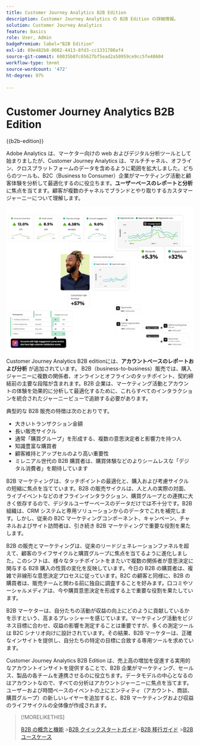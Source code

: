 ```yaml
---
title: Customer Journey Analytics B2B Edition
description: Customer Journey Analytics の B2B Edition の詳細情報。
solution: Customer Journey Analytics
feature: Basics
role: User, Admin
badgePremium: label="B2B Edition"
exl-id: 89e482b8-8082-4413-8fd3-cc1331780af4
source-git-commit: 60035b8fc65627bf5ead2a50959ce9cc5fe48604
workflow-type: tm+mt
source-wordcount: '472'
ht-degree: 97%

---
```



# Customer Journey Analytics B2B Edition

{{b2b-edition}}

Adobe Analytics は、マーケター向けの web およびデジタル分析ツールとして始まりましたが、Customer Journey Analytics は、マルチチャネル、オフライン、クロスプラットフォームのデータを含めるように範囲を拡大しました。どちらのツールも、B2C（Business to Consumer）企業がマーケティング活動と顧客体験を分析して最適化するのに役立ちます。**ユーザーベースのレポートと分析**&#x200B;に焦点を当てます。顧客が複数のチャネルでブランドとやり取りするカスタマージャーニーについて理解します。

![B2B ヒーロー画像 ](assets/b2b-image.png)
Customer Journey Analytics B2B editionには、**アカウントベースのレポートおよび分析** が追加されています。 B2B（business-to-business）販売では、購入ジャーニーに複数の関係者、オンラインとオフラインのタッチポイント、契約締結前の主要な段階が含まれます。B2B 企業は、マーケティング活動とアカウントの体験を効果的に分析して最適化するために、これらすべてのインタラクションを統合されたジャーニービューで追跡する必要があります。

典型的な B2B 販売の特徴は次のとおりです。

* 大きいトランザクション金額
* 長い販売サイクル
* 通常「購買グループ」を形成する、複数の意思決定者と影響力を持つ人
* 知識豊富な購買者
* 顧客維持とアップセルのより高い重要性
* ミレニアル世代の B2B 購買者は、購買体験などのよりシームレスな「デジタル消費者」を期待しています

B2B マーケティングは、タッチポイントの最適化と、購入および考慮サイクルの短縮に焦点を当てています。B2B の販売サイクルは、人と人の実際の対面、ライブイベントなどのオフラインインタラクション、購買グループとの連携に大きく依存するので、デジタルユーザーベースのデータだけでは不十分です。B2B 組織は、CRM システムと専用ソリューションからのデータでこれを補完します。しかし、従来の B2C マーケティングコンポーネント、キャンペーン、チャネルおよびサイト訪問者は、引き続き B2B マーケティングで重要な役割を果たします。

B2B の販売とマーケティングは、従来のリードジェネレーションファネルを超えて、顧客のライフサイクルと購買グループに焦点を当てるように進化しました。このシフトは、様々なタッチポイントをまたいで複数の関係者が意思決定に関与する B2B 購入の性質の変化を反映しています。今日の B2B の購買者は、複雑で非線形な意思決定プロセスに従っています。B2C の顧客と同様に、B2B の購買者は、販売チームと関わる前に独自に調査することを好みます。口コミやソーシャルメディアは、今や購買意思決定を形成する上で重要な役割を果たしています。

B2B マーケターは、自分たちの活動が収益の向上にどのように貢献しているかを示すという、高まるプレッシャーを感じています。マーケティング活動をビジネス目標に合わせ、収益の影響を測定することは重要ですが、多くの測定ツールは B2C シナリオ向けに設計されています。その結果、B2B マーケターは、正確なインサイトを提供し、自分たちの特定の目標に合致する専用ツールを求めています。

Customer Journey Analytics B2B Edition は、売上高の増加を促進する実用的なアカウントインサイトを提供することで、B2B 企業がマーケティング、セールス、製品の各チームを連携させるのに役立ちます。データモデルの中心となるのはアカウントなので、すべての分析はアカウントジャーニーに焦点を当てます。ユーザーおよび時間ベースのイベントの上にエンティティ（アカウント、商談、購買グループ）の新しいレイヤーを追加すると、B2B マーケティングおよび収益のライフサイクルの全体像が作成されます。


>[!MORELIKETHIS]
>
>[B2B の概念と機能](cja-b2b-concepts-features.md)
>&#x200B;>[B2B クイックスタートガイド](cja-b2b-quick-start-guide.md)
>&#x200B;>[B2B 移行ガイド](cja-b2b-transition.md)
>&#x200B;>[B2B ユースケース](/help/use-cases/b2b/b2b-edition/use-cases-overview.md)
>
